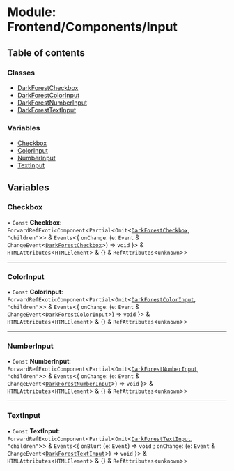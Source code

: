 # Module: Frontend/Components/Input

## Table of contents

### Classes

- [DarkForestCheckbox](../classes/Frontend_Components_Input.DarkForestCheckbox.md)
- [DarkForestColorInput](../classes/Frontend_Components_Input.DarkForestColorInput.md)
- [DarkForestNumberInput](../classes/Frontend_Components_Input.DarkForestNumberInput.md)
- [DarkForestTextInput](../classes/Frontend_Components_Input.DarkForestTextInput.md)

### Variables

- [Checkbox](Frontend_Components_Input.md#checkbox)
- [ColorInput](Frontend_Components_Input.md#colorinput)
- [NumberInput](Frontend_Components_Input.md#numberinput)
- [TextInput](Frontend_Components_Input.md#textinput)

## Variables

### Checkbox

• `Const` **Checkbox**: `ForwardRefExoticComponent`<`Partial`<`Omit`<[`DarkForestCheckbox`](../classes/Frontend_Components_Input.DarkForestCheckbox.md), `"children"`\>\> & `Events`<{ `onChange`: (`e`: `Event` & `ChangeEvent`<[`DarkForestCheckbox`](../classes/Frontend_Components_Input.DarkForestCheckbox.md)\>) => `void` }\> & `HTMLAttributes`<`HTMLElement`\> & {} & `RefAttributes`<`unknown`\>\>

---

### ColorInput

• `Const` **ColorInput**: `ForwardRefExoticComponent`<`Partial`<`Omit`<[`DarkForestColorInput`](../classes/Frontend_Components_Input.DarkForestColorInput.md), `"children"`\>\> & `Events`<{ `onChange`: (`e`: `Event` & `ChangeEvent`<[`DarkForestColorInput`](../classes/Frontend_Components_Input.DarkForestColorInput.md)\>) => `void` }\> & `HTMLAttributes`<`HTMLElement`\> & {} & `RefAttributes`<`unknown`\>\>

---

### NumberInput

• `Const` **NumberInput**: `ForwardRefExoticComponent`<`Partial`<`Omit`<[`DarkForestNumberInput`](../classes/Frontend_Components_Input.DarkForestNumberInput.md), `"children"`\>\> & `Events`<{ `onChange`: (`e`: `Event` & `ChangeEvent`<[`DarkForestNumberInput`](../classes/Frontend_Components_Input.DarkForestNumberInput.md)\>) => `void` }\> & `HTMLAttributes`<`HTMLElement`\> & {} & `RefAttributes`<`unknown`\>\>

---

### TextInput

• `Const` **TextInput**: `ForwardRefExoticComponent`<`Partial`<`Omit`<[`DarkForestTextInput`](../classes/Frontend_Components_Input.DarkForestTextInput.md), `"children"`\>\> & `Events`<{ `onBlur`: (`e`: `Event`) => `void` ; `onChange`: (`e`: `Event` & `ChangeEvent`<[`DarkForestTextInput`](../classes/Frontend_Components_Input.DarkForestTextInput.md)\>) => `void` }\> & `HTMLAttributes`<`HTMLElement`\> & {} & `RefAttributes`<`unknown`\>\>
